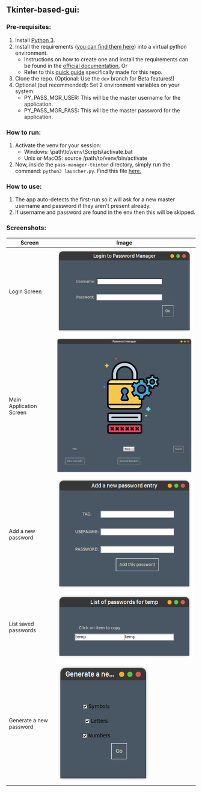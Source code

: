 ## Tkinter-based-gui:

### Pre-requisites:

1. Install [Python 3](https://www.python.org/download/releases/3.0/).
2. Install the requirements ([you can find them here](pass-manager-tkinter/requirements.txt)) into a virtual python
   environment.
    - Instructions on how to create one and install the requirements can be found in
      the [official documentation](https://docs.python.org/3/tutorial/venv.html), Or
    - Refer to this [quick guide](guides/venv.md) specifically made for this repo.
3. Clone the repo. (Optional: Use the `dev` branch for Beta features!)
4. Optional (but recommended): Set 2 environment variables on your system:
    - PY_PASS_MGR_USER: This will be the master username for the application.
    - PY_PASS_MGR_PASS: This will be the master password for the application.

### How to run:

1. Activate the venv for your session:
    - Windows: \path\to\venv\Scripts\activate.bat
    - Unix or MacOS: source /path/to/venv/bin/activate
2. Now, inside the `pass-manager-tkinter` directory, simply run the command: `python3 launcher.py`. Find this
   file [here.](pass-manager-tkinter/launcher.py)

### How to use:

1. The app auto-detects the first-run so it will ask for a new master username and password if they aren't present
   already.
2. If username and password are found in the env then this will be skipped.

### Screenshots:

| Screen                  | Image                                                                                              |
|-------------------------|----------------------------------------------------------------------------------------------------|
| Login Screen            | ![Login Screen](screenshots/tkinter-gui/login_window.png "Login Screen")                           |
| Main Application Screen | ![Main App Screen](screenshots/tkinter-gui/main_app_window.png "Main App Screen")                  |
| Add a new password      | ![Add a new password](screenshots/tkinter-gui/add_new_password_window.png "Add a new password")    |
| List saved passwords    | ![List saved passwords](screenshots/tkinter-gui/list_passwords_window.png "List saved passwords")  |
| Generate a new password | ![Generate a password](screenshots/tkinter-gui/generate_password_window.png "Generate a password") |
